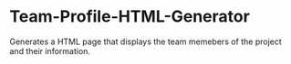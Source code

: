 # Team-Profile-HTML-Generator
Generates a HTML page that displays the team memebers of the project and their information.
